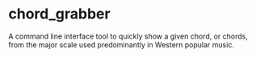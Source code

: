 # chord_grabber
A command line interface tool to quickly show a given chord, or chords, from the major scale used predominantly in Western popular music.
